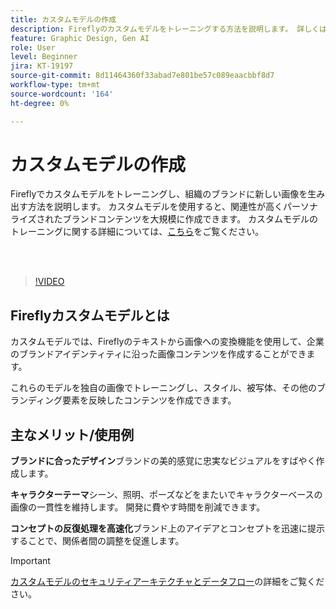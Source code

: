 ```yaml
---
title: カスタムモデルの作成
description: Fireflyのカスタムモデルをトレーニングする方法を説明します。 詳しくは、[こちら](https://helpx.adobe.com/jp/firefly/web/work-with-enterprise-features/train-custom-models/custom-models-overview.html)を参照してください。
feature: Graphic Design, Gen AI
role: User
level: Beginner
jira: KT-19197
source-git-commit: 8d11464360f33abad7e801be57c089eaacbbf8d7
workflow-type: tm+mt
source-wordcount: '164'
ht-degree: 0%

---
```


# カスタムモデルの作成

Fireflyでカスタムモデルをトレーニングし、組織のブランドに新しい画像を生み出す方法を説明します。 カスタムモデルを使用すると、関連性が高くパーソナライズされたブランドコンテンツを大規模に作成できます。 カスタムモデルのトレーニングに関する詳細については、[こちら](https://helpx.adobe.com/jp/firefly/web/work-with-enterprise-features/train-custom-models/custom-models-overview.html)をご覧ください。

<br> 

>[!VIDEO](https://video.tv.adobe.com/v/3474932?quality=12&learn=on&hidetitle=true&captions=jpn)

## Fireflyカスタムモデルとは

カスタムモデルでは、Fireflyのテキストから画像への変換機能を使用して、企業のブランドアイデンティティに沿った画像コンテンツを作成することができます。

これらのモデルを独自の画像でトレーニングし、スタイル、被写体、その他のブランディング要素を反映したコンテンツを作成できます。

## 主なメリット/使用例

**ブランドに合ったデザイン**&#x200B;ブランドの美的感覚に忠実なビジュアルをすばやく作成します。

**キャラクターテーマ**&#x200B;シーン、照明、ポーズなどをまたいでキャラクターベースの画像の一貫性を維持します。 開発に費やす時間を削減できます。

**コンセプトの反復処理を高速化**&#x200B;ブランド上のアイデアとコンセプトを迅速に提示することで、関係者間の調整を促進します。

>[!IMPORTANT]
>
>[カスタムモデルのセキュリティアーキテクチャとデータフロー](https://www.adobe.com/content/dam/cc/en/trust-center/ungated/whitepapers/creative-cloud/adobe-firefly-custom-models-security-fact-sheet.pdf)の詳細をご覧ください。
